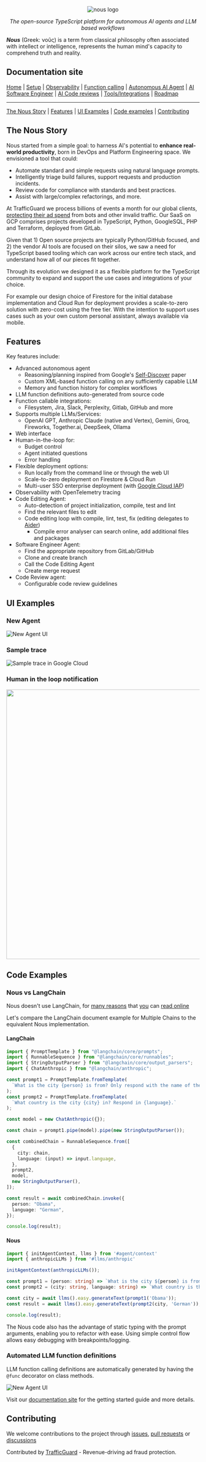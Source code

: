 <a id="banner"></a>
<p align="center">
  <img src="https://public.trafficguard.ai/nous/banner.png" alt="nous logo"/>
</p>
<p align="center">
  <em>The open-source TypeScript platform for autonomous AI agents and LLM based workflows </em>
</p>
<em><b>Nous</b></em> (Greek: νοῦς) is a term from classical philosophy often associated with intellect or intelligence, represents the human mind's capacity to comprehend truth and reality.

## Documentation site
[Home](https://nous.trafficguard.ai/) |  [Setup](https://nous.trafficguard.ai/setup/) | [Observability](https://nous.trafficguard.ai/observability/) | [Function calling](https://nous.trafficguard.ai/functions/) | 
[Autonomous AI Agent](https://nous.trafficguard.ai/xml-agent/) | [AI Software Engineer](https://nous.trafficguard.ai/software-engineer/) | [AI Code reviews](https://nous.trafficguard.ai/code-review/) |
[Tools/Integrations](https://nous.trafficguard.ai/integrations/) | [Roadmap](https://nous.trafficguard.ai/roadmap/)

---

[The Nous Story](#the-nous-story) | [Features](#features) | [UI Examples](#ui-examples) | [Code examples](#code-examples) | [Contributing](#contributing)

## The Nous Story

Nous started from a simple goal: to harness AI's potential to **enhance real-world productivity**, born in DevOps and Platform Engineering space. We envisioned a tool that could:

- Automate standard and simple requests using natural language prompts.
- Intelligently triage build failures, support requests and production incidents.
- Review code for compliance with standards and best practices.
- Assist with large/complex refactorings, and more.

At TrafficGuard we process billions of events a month for our global clients, [protecting their ad spend](https://www.trafficguard.ai/protect/google-search?ref=gh) from bots and other invalid traffic.
Our SaaS on GCP comprises projects developed in TypeScript, Python, GoogleSQL, PHP and Terraform, deployed from GitLab. 

Given that 1) Open source projects are typically Python/GitHub focused, and 2) the vendor AI tools are focused on their silos, 
we saw a need for TypeScript based tooling which can work across our entire tech stack, and understand how all of our pieces fit together.

Through its evolution we designed it as a flexible platform for the TypeScript community to expand and support the use cases and integrations of your choice.

For example our design choice of Firestore for the initial database implementation and Cloud Run for deployment provides a scale-to-zero solution with zero-cost using the free tier.
With the intention to support uses cases such as your own custom personal assistant, always available via mobile.

## Features

Key features include:

- Advanced autonomous agent
  - Reasoning/planning inspired from Google's [Self-Discover](https://arxiv.org/abs/2402.03620) paper
  - Custom XML-based function calling on any sufficiently capable LLM
  - Memory and function history for complex workflows
- LLM function definitions auto-generated from source code
- Function callable integrations:
  - Filesystem, Jira, Slack, Perplexity, Gitlab, GitHub and more
- Supports multiple LLMs/Services:
  - OpenAI GPT, Anthropic Claude (native and Vertex), Gemini, Groq, Fireworks, Together.ai, DeepSeek, Ollama
- Web interface
- Human-in-the-loop for:
  - Budget control
  - Agent initiated questions
  - Error handling
- Flexible deployment options:
  - Run locally from the command line or through the web UI
  - Scale-to-zero deployment on Firestore & Cloud Run
  - Multi-user SSO enterprise deployment (with [Google Cloud IAP](https://cloud.google.com/security/products/iap))
- Observability with OpenTelemetry tracing
- Code Editing Agent:
  - Auto-detection of project initialization, compile, test and lint
  - Find the relevant files to edit
  - Code editing loop with compile, lint, test, fix (editing delegates to [Aider](https://aider.chat/))
    - Compile error analyser can search online, add additional files and packages
- Software Engineer Agent:
  - Find the appropriate repository from GitLab/GitHub
  - Clone and create branch
  - Call the Code Editing Agent
  - Create merge request
- Code Review agent:
  - Configurable code review guidelines

## UI Examples

### New Agent

![New Agent UI](https://public.trafficguard.ai/nous/start.png)

### Sample trace

![Sample trace in Google Cloud](https://public.trafficguard.ai/nous/trace.png)

### Human in the loop notification

<img src="https://public.trafficguard.ai/nous/feedback.png" width="702">

## Code Examples

### Nous vs LangChain

Nous doesn't use LangChain, for [many reasons](https://www.octomind.dev/blog/why-we-no-longer-use-langchain-for-building-our-ai-agents) that [you](https://www.google.com/search?q=langchain+site%3Anews.ycombinator.com) can [read online](https://www.google.com/search?q=langchain+sucks+site%3Areddit.com)

Let's compare the LangChain document example for Multiple Chains to the equivalent Nous implementation.

#### LangChain
```typescript
import { PromptTemplate } from "@langchain/core/prompts";
import { RunnableSequence } from "@langchain/core/runnables";
import { StringOutputParser } from "@langchain/core/output_parsers";
import { ChatAnthropic } from "@langchain/anthropic";

const prompt1 = PromptTemplate.fromTemplate(
  `What is the city {person} is from? Only respond with the name of the city.`
);
const prompt2 = PromptTemplate.fromTemplate(
  `What country is the city {city} in? Respond in {language}.`
);

const model = new ChatAnthropic({});

const chain = prompt1.pipe(model).pipe(new StringOutputParser());

const combinedChain = RunnableSequence.from([
  {
    city: chain,
    language: (input) => input.language,
  },
  prompt2,
  model,
  new StringOutputParser(),
]);

const result = await combinedChain.invoke({
  person: "Obama",
  language: "German",
});

console.log(result);
```

#### Nous
```typescript
import { initAgentContext, llms } from '#agent/context'
import { anthropicLLMs } from '#llms/anthropic'

initAgentContext(anthropicLLMs());

const prompt1 = (person: string) => `What is the city ${person} is from? Only respond with the name of the city.`;
const prompt2 = (city: string, language: string) => `What country is the city ${city} in? Respond in ${language}.`;

const city = await llms().easy.generateText(prompt1('Obama'));
const result = await llms().easy.generateText(prompt2(city, 'German'));

console.log(result);
```

The Nous code also has the advantage of static typing with the prompt arguments, enabling you to refactor with ease.
Using simple control flow allows easy debugging with breakpoints/logging.

### Automated LLM function definitions

LLM function calling definitions are automatically generated by having the `@func` decorator on class methods.

![New Agent UI](https://public.trafficguard.ai/nous/jira-function-def.png)

Visit our [documentation site](https://nous.trafficguard.ai/) for the getting started guide and more details.

## Contributing

We welcome contributions to the project through [issues](https://github.com/TrafficGuard/nous/issues), [pull requests](https://github.com/TrafficGuard/nous/pulls)  or [discussions](https://github.com/TrafficGuard/nous/discussions)

Contributed by [TrafficGuard](https://www.trafficguard.ai) - Revenue-driving ad fraud protection.




